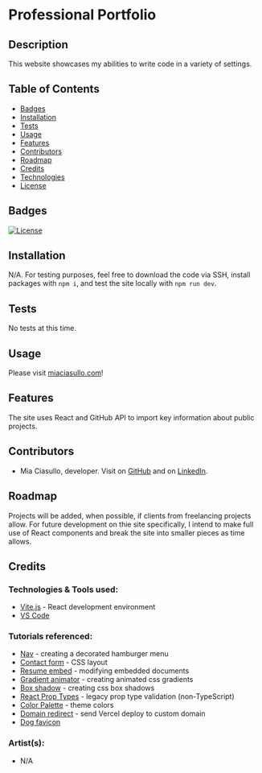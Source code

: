 # Professional Portfolio

## Description

This website showcases my abilities to write code in a variety of settings.

## Table of Contents

- [Badges](#badges)
- [Installation](#installation)
- [Tests](#tests)
- [Usage](#usage)
- [Features](#features)
- [Contributors](#contributors)
- [Roadmap](#roadmap)
- [Credits](#credits)
- [Technologies](#technologies)
- [License](#license)

## Badges

[![License](https://img.shields.io/badge/license-MIT-blue?logo=github)](https://github.com/miacias/setzu-live-store/blob/main/LICENSE)

## Installation

N/A. For testing purposes, feel free to download the code via SSH, install packages with `npm i`, and test the site locally with `npm run dev`.

## Tests

No tests at this time.

## Usage

Please visit [miaciasullo.com](https://www.miaciasullo.com/)!

## Features

The site uses React and GitHub API to import key information about public projects.

## Contributors

- Mia Ciasullo, developer. Visit on [GitHub](https://github.com/miacias) and on [LinkedIn](https://www.linkedin.com/in/miaciasullo).

## Roadmap

Projects will be added, when possible, if clients from freelancing projects allow.
For future development on thie site specifically, I intend to make full use of React components and break the site into smaller pieces as time allows.

## Credits

### Technologies & Tools used:

- [Vite.js](https://vitejs.dev/) - React development environment
- [VS Code](https://code.visualstudio.com/)

### Tutorials referenced:

- [Nav](https://alvarotrigo.com/blog/hamburger-menu-css/) - creating a decorated hamburger menu
- [Contact form](https://codepen.io/bobbykorec/pen/qOGbyr) - CSS layout
- [Resume embed](https://stackoverflow.com/questions/36146508/google-docs-iframe-how-to-customize-the-css-of-an-embedded-google-docs-iframe) - modifying embedded documents
- [Gradient animator](https://www.gradient-animator.com/) - creating animated css gradients
- [Box shadow](https://www.cssmatic.com/box-shadow) - creating css box shadows
- [React Prop Types](https://legacy.reactjs.org/docs/typechecking-with-proptypes.html) - legacy prop type validation (non-TypeScript)
- [Color Palette](https://mycolor.space/?hex=%2367548C&sub=1) - theme colors
- [Domain redirect](https://jorgearuv.dev/setting-up-namecheap-domain-in-vercel) - send Vercel deploy to custom domain
- [Dog favicon](https://www.flaticon.com/free-icon/dog_1723750?term=dog&page=1&position=25&origin=tag&related_id=1723750)

### Artist(s):

- N/A
